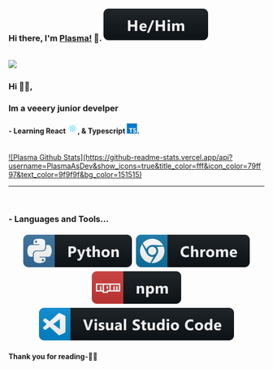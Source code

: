 ### Hi there, I'm [Plasma!](https://github.com/PlasmaAsDev/) 👋.  <img src="https://raw.githubusercontent.com/8bithemant/8bithemant/master/svg/pronouns/hehim.svg" >


<br/>
<a href="https://github.com/PlasmaAsDev">
  <img src="https://komarev.com/ghpvc/?username=PlasmaAsDev&style=flat-square" />
</a>


### Hi 🙋‍♂️,
### Im a veeery junior develper

#### - Learning React <code><img height="20" src="https://raw.githubusercontent.com/github/explore/80688e429a7d4ef2fca1e82350fe8e3517d3494d/topics/react/react.png"></code>, & Typescript <code><img height="20" src="https://raw.githubusercontent.com/github/explore/80688e429a7d4ef2fca1e82350fe8e3517d3494d/topics/typescript/typescript.png"></code>.

<br />
<a href="https://github.com/PlasmaAsDev">
  ![Plasma Github Stats](https://github-readme-stats.vercel.app/api?username=PlasmaAsDev&show_icons=true&title_color=fff&icon_color=79ff97&text_color=9f9f9f&bg_color=151515)

</a>
<br />

*************

<br />

### - Languages and Tools...

<p align="center">
 <img src="https://raw.githubusercontent.com/8bithemant/8bithemant/master/svg/dev/languages/python.svg" alt="Twitter" style="vertical-align:top; margin:4px"><img src="https://raw.githubusercontent.com/8bithemant/8bithemant/master/svg/dev/misc/chrome.svg" alt="Twitter" style="vertical-align:top; margin:4px"><img src="https://raw.githubusercontent.com/8bithemant/8bithemant/master/svg/dev/services/npm.svg" alt="Twitter" style="vertical-align:top; margin:4px"><img src="https://raw.githubusercontent.com/8bithemant/8bithemant/master/svg/dev/tools/visualstudio_code.svg" alt="Twitter" style="vertical-align:top; margin:4px">
</p>

#### Thank you for reading-🙏🏼
